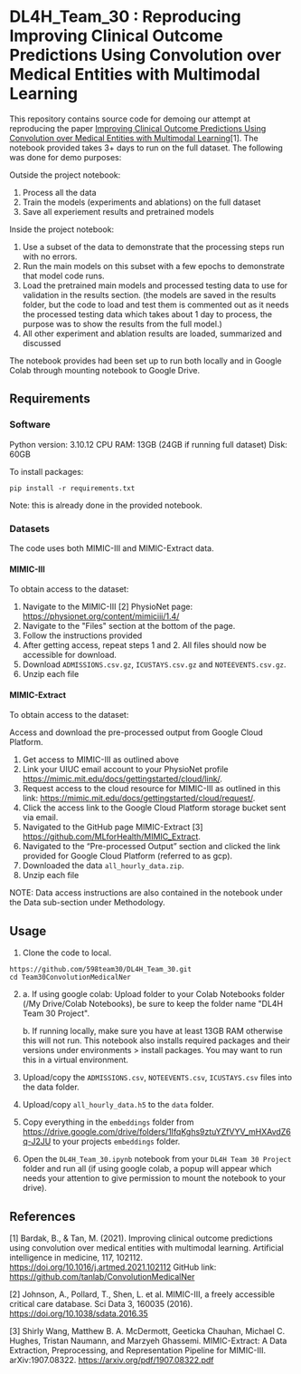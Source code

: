 # DL4H_Team_30 : Reproducing Improving Clinical Outcome Predictions Using Convolution over Medical Entities with Multimodal Learning

This repository contains source code for demoing our attempt at reproducing the paper [Improving Clinical Outcome Predictions Using Convolution over Medical Entities with Multimodal Learning](https://doi.org/10.1016/j.artmed.2021.102112)[1]. The notebook provided takes 3+ days to run on the full dataset. The following was done for demo purposes:

Outside the project notebook:
1. Process all the data
2. Train the models (experiments and ablations) on the full dataset
3. Save all experiement results and pretrained models

Inside the project notebook:
1. Use a subset of the data to demonstrate that the processing steps run with no errors.
2. Run the main models on this subset with a few epochs to demonstrate that model code runs.
3. Load the pretrained main models and processed testing data to use for validation in the results section. (the models are saved in the results folder, but the code to load and test them is commented out as it needs the processed testing data which takes about 1 day to process, the purpose was to show the results from the full model.)
4. All other experiment and ablation results are loaded, summarized and discussed

The notebook provides had been set up to run both locally and in Google Colab through mounting notebook to Google Drive.

## Requirements

### Software

Python version: 3.10.12
CPU RAM: 13GB (24GB if running full dataset)
Disk: 60GB

To install packages: 
```setup
pip install -r requirements.txt
```
Note: this is already done in the provided notebook.



### Datasets

The code uses both MIMIC-III and MIMIC-Extract data.

####  MIMIC-III
To obtain access to the dataset:

1. Navigate to the MIMIC-III [2] PhysioNet page: https://physionet.org/content/mimiciii/1.4/
2. Navigate to the "Files" section at the bottom of the page.
3. Follow the instructions provided
4. After getting access, repeat steps 1 and 2. All files should now be accessible for download.
5. Download `ADMISSIONS.csv.gz`, `ICUSTAYS.csv.gz` and `NOTEEVENTS.csv.gz`.
6. Unzip each file

####  MIMIC-Extract
To obtain access to the dataset:

Access and download the pre-processed output from Google Cloud Platform.
1. Get access to MIMIC-III as outlined above
2. Link your UIUC email account to your PhysioNet profile https://mimic.mit.edu/docs/gettingstarted/cloud/link/.
2. Request access to the cloud resource for MIMIC-III as outlined in this link: https://mimic.mit.edu/docs/gettingstarted/cloud/request/.
3. Click the access link to the Google Cloud Platform storage bucket sent via email.
4. Navigated to the GitHub page MIMIC-Extract [3] https://github.com/MLforHealth/MIMIC_Extract.
5. Navigated to the “Pre-processed Output” section and clicked the link provided for Google Cloud Platform (referred to as gcp).
6. Downloaded the data `all_hourly_data.zip`.
7. Unzip each file

NOTE: Data access instructions are also contained in the notebook under the Data sub-section under Methodology.

## Usage

1. Clone the code to local.   
```
https://github.com/598team30/DL4H_Team_30.git
cd Team30ConvolutionMedicalNer
```
2. a. If using google colab: Upload folder to your Colab Notebooks folder (/My Drive/Colab Notebooks), be sure to keep the folder name "DL4H Team 30 Project".

   b. If running locally, make sure you have at least 13GB RAM otherwise this will not run. This notebook also installs required packages and their versions under environments > install packages. You may want to run this in a virtual environment.
   
3. Upload/copy the `ADMISSIONS.csv`, `NOTEEVENTS.csv`, `ICUSTAYS.csv` files into the data folder.
   
4. Upload/copy `all_hourly_data.h5` to the `data` folder.

5. Copy everything in the `embeddings` folder from https://drive.google.com/drive/folders/1IfqKghs9ztuYZfVYV_mHXAvdZ6q-J2JU to your projects `embeddings` folder.
 
6. Open the `DL4H_Team_30.ipynb` notebook from your `DL4H Team 30 Project` folder and run all (if using google colab, a popup will appear which needs your attention to give permission to mount the notebook to your drive).

## References

[1] Bardak, B., & Tan, M. (2021). Improving clinical outcome predictions using convolution over medical entities with multimodal learning. Artificial intelligence in medicine, 117, 102112. https://doi.org/10.1016/j.artmed.2021.102112 
GitHub link: https://github.com/tanlab/ConvolutionMedicalNer

[2] Johnson, A., Pollard, T., Shen, L. et al. MIMIC-III, a freely accessible critical care database. Sci Data 3, 160035 (2016). https://doi.org/10.1038/sdata.2016.35

[3] Shirly Wang, Matthew B. A. McDermott, Geeticka Chauhan, Michael C. Hughes, Tristan Naumann, and Marzyeh Ghassemi. MIMIC-Extract: A Data Extraction, Preprocessing, and Representation Pipeline for MIMIC-III. arXiv:1907.08322. https://arxiv.org/pdf/1907.08322.pdf

